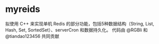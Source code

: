 # myreids
拟使用 C++ 来实现单机 Redis 的部分功能，包括5种数据结构（String, List, Hash, Set, SortedSet）、serverCron 和数据持久化。
代码由 @RGBli 和 @tiandao123456 共同贡献
